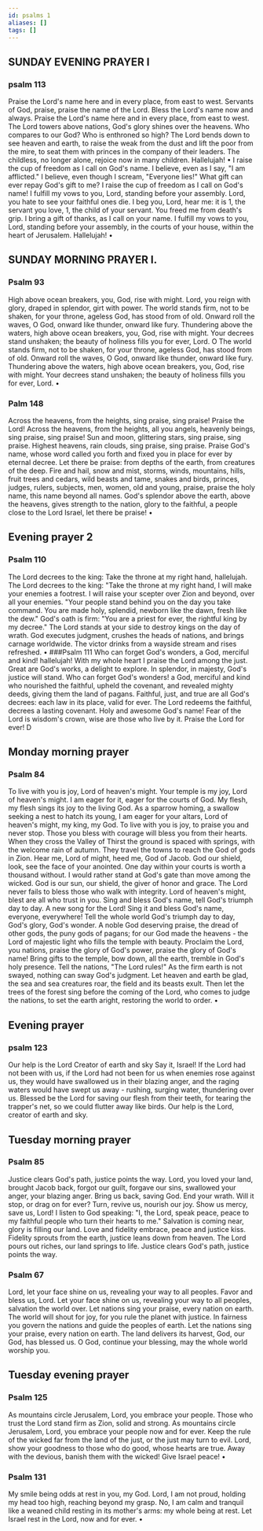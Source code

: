 ```yaml
---
id: psalms 1
aliases: []
tags: []
---
```

## SUNDAY EVENING PRAYER I 

### psalm 113

Praise the Lord's name here and in every place, from east to west.
Servants of God, praise, praise the name of the Lord.
Bless the Lord's name now and always.
Praise the Lord's name here and in every place, from east to west.
The Lord towers above nations,
God's glory shines over the heavens.
Who compares to our God?
Who is enthroned so high?
The Lord bends down to see heaven and earth, to raise the weak from the dust and lift the poor from the mire, to seat them with princes in the company of their leaders.
The childless, no longer alone, rejoice now in many children.
Hallelujah! •
I raise the cup of freedom as I call on God's name.
I believe, even as I say,
"I am afflicted."
I believe, even though I scream,
"Everyone lies!"
What gift can ever repay
God's gift to me?
I raise the cup of freedom as I call on God's name!
I fulfill my vows to you, Lord, standing before your assembly.
Lord, you hate to see your faithful ones die.
I beg you, Lord, hear me: it is 1, the servant you love, 1, the child of your servant.
You freed me from death's grip.
I bring a gift of thanks, as I call on your name.
I fulfill my vows to you, Lord, standing before your assembly, in the courts of your house, within the heart of Jerusalem.
Hallelujah! •

## SUNDAY MORNING PRAYER I. 

### Psalm 93

High above ocean breakers, you, God, rise with might.
Lord, you reign with glory, draped in splendor, girt with power.
The world stands firm, not to be shaken, for your throne, ageless God, has stood from of old.
Onward roll the waves, O God, onward like thunder, onward like fury.
Thundering above the waters, high above ocean breakers, you, God, rise with might.
Your decrees stand unshaken;
the beauty of holiness fills you for ever, Lord. O
The world stands firm, not to be shaken, for your throne, ageless God, has stood from of old.
Onward roll the waves, O God, onward like thunder, onward like fury.
Thundering above the waters, high above ocean breakers, you, God, rise with might.
Your decrees stand unshaken;
the beauty of holiness fills you for ever, Lord. •

### Palm 148

Across the heavens, from the heights, sing praise, sing praise!
Praise the Lord!
Across the heavens, from the heights,
all you angels, heavenly beings, sing praise, sing praise!
Sun and moon, glittering stars, sing praise, sing praise.
Highest heavens, rain clouds, sing praise, sing praise.
Praise God's name,
whose word called you forth and fixed you in place for ever by eternal decree.
Let there be praise: from depths of the earth, from creatures of the deep.
Fire and hail, snow and mist, storms, winds, mountains, hills, fruit trees and cedars, wild beasts and tame, snakes and birds,
princes, judges, rulers, subjects, men, women, old and young,
praise, praise the holy name, this name beyond all names.
God's splendor above the earth, above the heavens,
gives strength to the nation, glory to the faithful, a people close to the Lord Israel, let there be praise! •

## Evening prayer 2 

### Psalm 110

The Lord decrees to the king:
Take the throne at my right hand, hallelujah.
The Lord decrees to the king:
"Take the throne at my right hand, I will make your enemies a footrest.
I will raise your scepter over Zion and beyond, over all your enemies.
"Your people stand behind you on the day you take command.
You are made holy, splendid, newborn like the dawn, fresh like the dew."
God's oath is firm:
"You are a priest for ever, the rightful king by my decree." The Lord stands at your side to destroy kings on the day of wrath.
God executes judgment, crushes the heads of nations, and brings carnage worldwide.
The victor drinks from a wayside stream and rises refreshed. •
###Psalm 111
Who can forget God's wonders, a God, merciful and kind! hallelujah!
With my whole heart
I praise the Lord among the just.
Great are God's works, a delight to explore.
In splendor, in majesty, God's justice will stand.
Who can forget God's wonders! a God, merciful and kind who nourished the faithful, upheld the covenant, and revealed mighty deeds, giving them the land of pagans.
Faithful, just, and true are all God's decrees: each law in its place, valid for ever.
The Lord redeems the faithful, decrees a lasting covenant.
Holy and awesome God's name!
Fear of the Lord is wisdom's crown, wise are those who live by it.
Praise the Lord for ever! D
## Monday morning prayer

### Psalm 84

To live with you is joy, Lord of heaven's might.
Your temple is my joy, Lord of heaven's might.
I am eager for it, eager for the courts of God.
My flesh, my flesh sings its joy to the living God.
As a sparrow homing, a swallow seeking a nest to hatch its young,
I am eager for your altars, Lord of heaven's might, my king, my God.
To live with you is joy, to praise you and never stop.
Those you bless with courage will bless you from their hearts.
When they cross the Valley of Thirst the ground is spaced with springs, with the welcome rain of autumn.
They travel the towns to reach the God of gods in Zion.
Hear me, Lord of might, heed me, God of Jacob.
God our shield, look,
see the face of your anointed.
One day within your courts is worth a thousand without.
I would rather stand at God's gate than move among the wicked.
God is our sun, our shield, the giver of honor and grace.
The Lord never fails to bless those who walk with integrity.
Lord of heaven's might, blest are all who trust in you.
Sing and bless God's name, tell God's triumph day to day.
A new song for the Lord!
Sing it and bless God's name, everyone, everywhere!
Tell the whole world
God's triumph day to day, God's glory, God's wonder.
A noble God deserving praise, the dread of other gods, the puny gods of pagans; for our God made the heavens - the Lord of majestic light who fills the temple with beauty.
Proclaim the Lord, you nations, praise the glory of God's power, praise the glory of God's name!
Bring gifts to the temple, bow down, all the earth, tremble in God's holy presence.
Tell the nations, "The Lord rules!"
As the firm earth is not swayed, nothing can sway God's judgment.
Let heaven and earth be glad, the sea and sea creatures roar, the field and its beasts exult.
Then let the trees of the forest sing before the coming of the Lord, who comes to judge the nations, to set the earth aright, restoring the world to order. •

## Evening prayer 

### psalm 123

Our help is the Lord
Creator of earth and sky
Say it, Israel!
If the Lord had not been with us, if the Lord had not been for us when enemies rose against us, they would have swallowed us in their blazing anger, and the raging waters
would have swept us away - rushing, surging water, thundering over us.
Blessed be the Lord
for saving our flesh from their teeth, for tearing the trapper's net, so we could flutter away like birds.
Our help is the Lord, creator of earth and sky.

## Tuesday morning prayer

### Psalm 85

Justice clears God's path, justice points the way.
Lord, you loved your land, brought Jacob back, forgot our guilt, forgave our sins, swallowed your anger, your blazing anger.
Bring us back, saving God.
End your wrath.
Will it stop,
or drag on for ever?
Turn, revive us, nourish our joy.
Show us mercy, save us, Lord!
I listen to God speaking:
"I, the Lord, speak peace, peace to my faithful people who turn their hearts to me." Salvation is coming near, glory is filling our land.
Love and fidelity embrace, peace and justice kiss.
Fidelity sprouts from the earth, justice leans down from heaven.
The Lord pours out riches, our land springs to life.
Justice clears God's path, justice points the way.

### Psalm 67

Lord, let your face shine on us, revealing your way to all peoples.
Favor and bless us, Lord.
Let your face shine on us, revealing your way to all peoples, salvation the world over.
Let nations sing your praise, every nation on earth.
The world will shout for joy, for you rule the planet with justice.
In fairness you govern the nations and guide the peoples of earth.
Let the nations sing your praise, every nation on earth.
The land delivers its harvest, God, our God, has blessed us.
O God, continue your blessing, may the whole world worship you.

## Tuesday evening prayer

### Psalm 125

As mountains circle Jerusalem, Lord, you embrace your people.
Those who trust the Lord stand firm as Zion, solid and strong.
As mountains circle Jerusalem, Lord, you embrace your people now and for ever.
Keep the rule of the wicked far from the land of the just, or the just may turn to evil.
Lord, show your goodness to those who do good, whose hearts are true.
Away with the devious, banish them with the wicked!
Give Israel peace! •

### Psalm 131

My smile being odds at rest in you, my God. 
Lord, I am not proud, holding my head too high, reaching beyond my grasp.
No, I am calm and tranquil like a weaned child resting in its mother's arms: my whole being at rest.
Let Israel rest in the Lord, now and for ever. •
